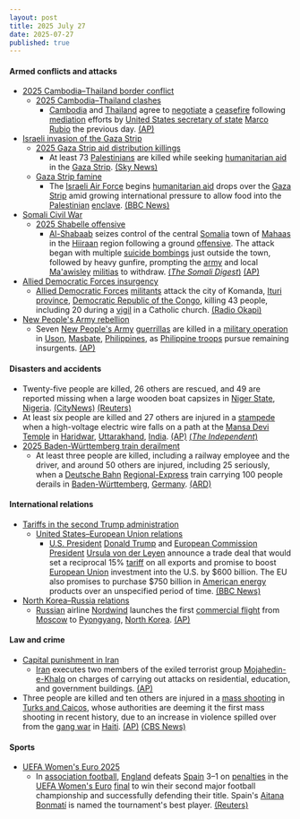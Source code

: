 ```yaml
---
layout: post
title: 2025 July 27
date: 2025-07-27
published: true
---
```



#### Armed conflicts and attacks

* [2025 Cambodia–Thailand border conflict](https://en.wikipedia.org/wiki/2025_Cambodia%E2%80%93Thailand_border_conflict "2025 Cambodia–Thailand border conflict")
  * [2025 Cambodia–Thailand clashes](https://en.wikipedia.org/wiki/2025_Cambodia%E2%80%93Thailand_clashes "2025 Cambodia–Thailand clashes")
    * [Cambodia](https://en.wikipedia.org/wiki/Cambodia "Cambodia") and [Thailand](https://en.wikipedia.org/wiki/Thailand "Thailand") agree to [negotiate](https://en.wikipedia.org/wiki/Negotiate "Negotiate") a [ceasefire](https://en.wikipedia.org/wiki/Ceasefire "Ceasefire") following [mediation](https://en.wikipedia.org/wiki/Mediation "Mediation") efforts by [United States secretary of state](https://en.wikipedia.org/wiki/United_States_secretary_of_state "United States secretary of state") [Marco Rubio](https://en.wikipedia.org/wiki/Marco_Rubio "Marco Rubio") the previous day. [(AP)](https://apnews.com/article/thailand-cambodia-armed-clash-border-ceasefire-ae1ca49539793aeaf0ce71d4d1cf42a0)
* [Israeli invasion of the Gaza Strip](https://en.wikipedia.org/wiki/Israeli_invasion_of_the_Gaza_Strip "Israeli invasion of the Gaza Strip")
  * [2025 Gaza Strip aid distribution killings](https://en.wikipedia.org/wiki/2025_Gaza_Strip_aid_distribution_killings "2025 Gaza Strip aid distribution killings")
    * At least 73 [Palestinians](https://en.wikipedia.org/wiki/Palestinians "Palestinians") are killed while seeking [humanitarian aid](https://en.wikipedia.org/wiki/Humanitarian_aid "Humanitarian aid") in the [Gaza Strip](https://en.wikipedia.org/wiki/Gaza_Strip "Gaza Strip"). [(Sky News)](https://news.sky.com/story/gaza-live-latest-israel-hamas-idf-war-famine-aid-13398805)
  * [Gaza Strip famine](https://en.wikipedia.org/wiki/Gaza_Strip_famine "Gaza Strip famine")
    * The [Israeli Air Force](https://en.wikipedia.org/wiki/Israeli_Air_Force "Israeli Air Force") begins [humanitarian aid](https://en.wikipedia.org/wiki/Humanitarian_aid "Humanitarian aid") drops over the [Gaza Strip](https://en.wikipedia.org/wiki/Gaza_Strip "Gaza Strip") amid growing international pressure to allow food into the [Palestinian](https://en.wikipedia.org/wiki/Palestinians "Palestinians") [enclave](https://en.wikipedia.org/wiki/Enclave "Enclave"). [(BBC News)](https://www.bbc.co.uk/news/articles/cn437jjygl9o)
* [Somali Civil War](https://en.wikipedia.org/wiki/Somali_Civil_War_%282009%E2%80%93present%29 "Somali Civil War (2009–present)")
  * [2025 Shabelle offensive](https://en.wikipedia.org/wiki/2025_Shabelle_offensive "2025 Shabelle offensive")
    * [Al-Shabaab](https://en.wikipedia.org/wiki/Al-Shabaab_%28militant_group%29 "Al-Shabaab (militant group)") seizes control of the central [Somalia](https://en.wikipedia.org/wiki/Somalia "Somalia") town of [Mahaas](https://en.wikipedia.org/wiki/Mahas%2C_Somalia "Mahas, Somalia") in the [Hiiraan](https://en.wikipedia.org/wiki/Hiiraan "Hiiraan") region following a ground [offensive](https://en.wikipedia.org/wiki/Offensive_%28military%29 "Offensive (military)"). The attack began with multiple [suicide bombings](https://en.wikipedia.org/wiki/Suicide_bombing "Suicide bombing") just outside the town, followed by heavy gunfire, prompting the [army](https://en.wikipedia.org/wiki/Somali_National_Army "Somali National Army") and local [Ma'awisley](https://en.wikipedia.org/wiki/Ma%27awisley "Ma'awisley") [militias](https://en.wikipedia.org/wiki/Militia "Militia") to withdraw. [(*The Somali Digest*)](https://thesomalidigest.com/al-shabab-retakes-mahaas-as-federal-forces-target-jubaland-instead/) [(AP)](https://apnews.com/article/somalia-town-captured-alshabab-4ccf935efc09dcc9264412919d2e2068?utm_source=copy&utm_medium=share)
* [Allied Democratic Forces insurgency](https://en.wikipedia.org/wiki/Allied_Democratic_Forces_insurgency "Allied Democratic Forces insurgency")
  * [Allied Democratic Forces](https://en.wikipedia.org/wiki/Allied_Democratic_Forces "Allied Democratic Forces") [militants](https://en.wikipedia.org/wiki/Militant "Militant") attack the city of Komanda, [Ituri province](https://en.wikipedia.org/wiki/Ituri_province "Ituri province"), [Democratic Republic of the Congo](https://en.wikipedia.org/wiki/Democratic_Republic_of_the_Congo "Democratic Republic of the Congo"), killing 43 people, including 20 during a [vigil](https://en.wikipedia.org/wiki/Vigil_%28liturgy%29 "Vigil (liturgy)") in a Catholic church. [(Radio Okapi)](https://www.radiookapi.net/2025/07/27/actualite/securite/carnage-en-ituri-une-attaque-des-adf-fait-43-morts-et-dimportants)
* [New People's Army rebellion](https://en.wikipedia.org/wiki/New_People%27s_Army_rebellion "New People's Army rebellion")
  * Seven [New People's Army](https://en.wikipedia.org/wiki/New_People%27s_Army "New People's Army") [guerrillas](https://en.wikipedia.org/wiki/Guerrilla "Guerrilla") are killed in a [military operation](https://en.wikipedia.org/wiki/Military_operation "Military operation") in [Uson](https://en.wikipedia.org/wiki/Uson "Uson"), [Masbate](https://en.wikipedia.org/wiki/Masbate "Masbate"), [Philippines](https://en.wikipedia.org/wiki/Philippines "Philippines"), as [Philippine troops](https://en.wikipedia.org/wiki/Armed_Forces_of_the_Philippines "Armed Forces of the Philippines") pursue remaining insurgents. [(AP)](https://apnews.com/article/philippines-communist-guerillas-insurgency-3b0935ca43a138de7a3bd9283a419787)

#### Disasters and accidents

* Twenty-five people are killed, 26 others are rescued, and 49 are reported missing when a large wooden boat capsizes in [Niger State](https://en.wikipedia.org/wiki/Niger_State "Niger State"), [Nigeria](https://en.wikipedia.org/wiki/Nigeria "Nigeria"). [(CityNews)](https://halifax.citynews.ca/2025/07/27/boat-capsizes-in-nigerias-niger-state-and-at-least-25-people-feared-dead-authorities-say/) [(Reuters)](https://www.reuters.com/world/africa/thirteen-dead-dozens-missing-nigeria-boat-accident-2025-07-27/)
* At least six people are killed and 27 others are injured in a [stampede](https://en.wikipedia.org/wiki/Stampede "Stampede") when a high-voltage electric wire falls on a path at the [Mansa Devi Temple](https://en.wikipedia.org/wiki/Mansa_Devi_Temple%2C_Haridwar "Mansa Devi Temple, Haridwar") in [Haridwar](https://en.wikipedia.org/wiki/Haridwar "Haridwar"), [Uttarakhand](https://en.wikipedia.org/wiki/Uttarakhand "Uttarakhand"), [India](https://en.wikipedia.org/wiki/India "India"). [(AP)](https://apnews.com/article/crowd-surge-hindu-temple-haridwar-india-deadly-782ce8f71be77c29b3ec5ba25bd70b93) [(*The Independent*)](https://ca.news.yahoo.com/least-6-people-killed-stampede-050622102.html)
* [2025 Baden-Württemberg train derailment](https://en.wikipedia.org/wiki/2025_Baden-W%C3%BCrttemberg_train_derailment "2025 Baden-Württemberg train derailment")
  * At least three people are killed, including a railway employee and the driver, and around 50 others are injured, including 25 seriously, when a [Deutsche Bahn](https://en.wikipedia.org/wiki/Deutsche_Bahn "Deutsche Bahn") [Regional-Express](https://en.wikipedia.org/wiki/Regional-Express "Regional-Express") train carrying 100 people derails in [Baden-Württemberg](https://en.wikipedia.org/wiki/Baden-W%C3%BCrttemberg "Baden-Württemberg"), [Germany](https://en.wikipedia.org/wiki/Germany "Germany"). [(ARD)](https://www.tagesschau.de/inland/zugunglueck-baden-wuerttemberg-100.html)

#### International relations

* [Tariffs in the second Trump administration](https://en.wikipedia.org/wiki/Tariffs_in_the_second_Trump_administration "Tariffs in the second Trump administration")
  * [United States–European Union relations](https://en.wikipedia.org/wiki/United_States%E2%80%93European_Union_relations "United States–European Union relations")
    * [U.S. President](https://en.wikipedia.org/wiki/President_of_the_United_States "President of the United States") [Donald Trump](https://en.wikipedia.org/wiki/Donald_Trump "Donald Trump") and [European Commission President](https://en.wikipedia.org/wiki/European_Commission_President "European Commission President") [Ursula von der Leyen](https://en.wikipedia.org/wiki/Ursula_von_der_Leyen "Ursula von der Leyen") announce a trade deal that would set a reciprocal 15% [tariff](https://en.wikipedia.org/wiki/Tariff "Tariff") on all exports and promise to boost [European Union](https://en.wikipedia.org/wiki/European_Union "European Union") investment into the U.S. by $600 billion. The EU also promises to purchase $750 billion in [American energy](https://en.wikipedia.org/wiki/Energy_in_the_United_States "Energy in the United States") products over an unspecified period of time. [(BBC News)](https://www.bbc.com/news/articles/cx2xylk3d07o)
* [North Korea–Russia relations](https://en.wikipedia.org/wiki/North_Korea%E2%80%93Russia_relations "North Korea–Russia relations")
  * [Russian](https://en.wikipedia.org/wiki/Russia "Russia") airline [Nordwind](https://en.wikipedia.org/wiki/Nordwind "Nordwind") launches the first [commercial flight](https://en.wikipedia.org/wiki/Commercial_flight "Commercial flight") from [Moscow](https://en.wikipedia.org/wiki/Moscow "Moscow") to [Pyongyang](https://en.wikipedia.org/wiki/Pyongyang "Pyongyang"), [North Korea](https://en.wikipedia.org/wiki/North_Korea "North Korea"). [(AP)](https://apnews.com/article/north-korea-russia-tourists-beach-resort-c2a979822196745ec5592ed7c067830b)

#### Law and crime

* [Capital punishment in Iran](https://en.wikipedia.org/wiki/Capital_punishment_in_Iran "Capital punishment in Iran")
  * [Iran](https://en.wikipedia.org/wiki/Iran "Iran") executes two members of the exiled terrorist group [Mojahedin-e-Khalq](https://en.wikipedia.org/wiki/Mojahedin-e-Khalq "Mojahedin-e-Khalq") on charges of carrying out attacks on residential, education, and government buildings. [(AP)](https://apnews.com/article/mujahedeen-activists-executed-iran-dbff689584c96b44b8641f91f0a69353)
* Three people are killed and ten others are injured in a [mass shooting](https://en.wikipedia.org/wiki/Mass_shooting "Mass shooting") in [Turks and Caicos](https://en.wikipedia.org/wiki/Turks_and_Caicos "Turks and Caicos"), whose authorities are deeming it the first mass shooting in recent history, due to an increase in violence spilled over from the [gang war](https://en.wikipedia.org/wiki/Gang_war_in_Haiti "Gang war in Haiti") in [Haiti](https://en.wikipedia.org/wiki/Haiti "Haiti"). [(AP)](https://apnews.com/article/turks-caicos-mass-shooting-018be7b697a4af2f32b18c7191a28aaf) [(CBS News)](https://www.cbsnews.com/news/turks-and-caicos-islands-mass-shooting/)

#### Sports

* [UEFA Women's Euro 2025](https://en.wikipedia.org/wiki/UEFA_Women%27s_Euro_2025 "UEFA Women's Euro 2025")
  * In [association football](https://en.wikipedia.org/wiki/Association_football "Association football"), [England](https://en.wikipedia.org/wiki/England_women%27s_national_football_team "England women's national football team") defeats [Spain](https://en.wikipedia.org/wiki/Spain_women%27s_national_football_team "Spain women's national football team") 3–1 on [penalties](https://en.wikipedia.org/wiki/Penalty_shoot-out_%28association_football%29 "Penalty shoot-out (association football)") in the [UEFA Women's Euro](https://en.wikipedia.org/wiki/UEFA_Women%27s_Euro "UEFA Women's Euro") [final](https://en.wikipedia.org/wiki/UEFA_Women%27s_Euro_2025_final "UEFA Women's Euro 2025 final") to win their second major football championship and successfully defending their title. Spain's [Aitana Bonmatí](https://en.wikipedia.org/wiki/Aitana_Bonmat%C3%AD "Aitana Bonmatí") is named the tournament's best player. [(Reuters)](https://www.reuters.com/sports/soccer/kelly-hero-england-sink-spain-shootout-win-euro-2025-2025-07-27/)
